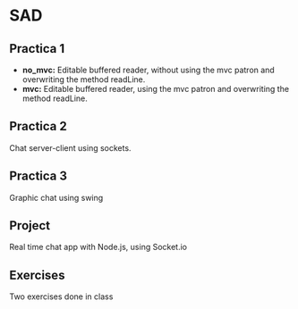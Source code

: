 # SAD

## Practica 1
  - __no_mvc:__ Editable buffered reader, without using the mvc patron and overwriting the method readLine.
  - __mvc:__ Editable buffered reader, using the mvc patron and overwriting the method readLine.

## Practica 2
Chat server-client using sockets.

## Practica 3
Graphic chat using swing

## Project 
Real time chat app with Node.js, using Socket.io

## Exercises 
Two exercises done in class
